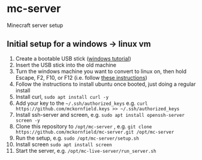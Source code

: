 # mc-server
Minecraft server setup

## Initial setup for a windows -> linux vm

1. Create a bootable USB stick ([windows tutorial](https://ubuntu.com/tutorials/create-a-usb-stick-on-windows#1-overview))
1. Insert the USB stick into the old machine
1. Turn the windows machine you want to convert to linux on, then hold Escape, F2, F10, or F12 (i.e. follow [these instructions](https://ubuntu.com/tutorials/install-ubuntu-desktop#4-boot-from-usb-flash-drive))
1. Follow the instructions to install ubuntu once booted, just doing a regular install
1. Install curl, `sudo apt install curl -y`
1. Add your key to the `~/.ssh/authorized_keys` e.g. `curl https://github.com/mckornfield.keys >> ~/.ssh/authorized_keys`
1. Install ssh-server and screen, e.g. `sudo apt install openssh-server screen -y`
1. Clone this repository to `/opt/mc-server` , e.g. `git clone https://github.com/mckornfield/mc-server.git /opt/mc-server`
1. Run the setup, e.g. `sudo /opt/mc-server/setup.sh`
1. Install screen `sudo apt install screen`
1. Start the server, e.g. `/opt/mc-live-server/run_server.sh`
